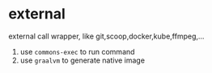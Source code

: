 # external
external call wrapper, like git,scoop,docker,kube,ffmpeg,...

1. use `commons-exec` to run command
2. use `graalvm` to generate native image